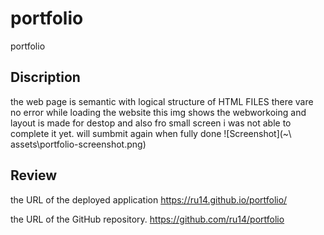 # portfolio
portfolio
## Discription
the web page is semantic with logical structure of HTML FILES
there vare  no error while loading the website
this img shows the webworkoing and layout is made for destop and also fro small screen
i was not able to complete it yet. will sumbmit again when fully done
![Screenshot](~\ assets\portfolio-screenshot.png)

## Review

the URL of the deployed application
https://ru14.github.io/portfolio/

the URL of the GitHub repository.
https://github.com/ru14/portfolio

